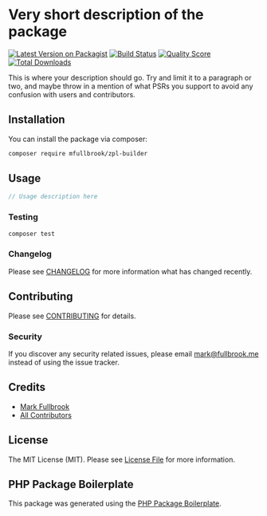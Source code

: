 # Very short description of the package

[![Latest Version on Packagist](https://img.shields.io/packagist/v/mfullbrook/zpl-builder.svg?style=flat-square)](https://packagist.org/packages/mfullbrook/zpl-builder)
[![Build Status](https://img.shields.io/travis/mfullbrook/zpl-builder/master.svg?style=flat-square)](https://travis-ci.org/mfullbrook/zpl-builder)
[![Quality Score](https://img.shields.io/scrutinizer/g/mfullbrook/zpl-builder.svg?style=flat-square)](https://scrutinizer-ci.com/g/mfullbrook/zpl-builder)
[![Total Downloads](https://img.shields.io/packagist/dt/mfullbrook/zpl-builder.svg?style=flat-square)](https://packagist.org/packages/mfullbrook/zpl-builder)

This is where your description should go. Try and limit it to a paragraph or two, and maybe throw in a mention of what PSRs you support to avoid any confusion with users and contributors.

## Installation

You can install the package via composer:

```bash
composer require mfullbrook/zpl-builder
```

## Usage

``` php
// Usage description here
```

### Testing

``` bash
composer test
```

### Changelog

Please see [CHANGELOG](CHANGELOG.md) for more information what has changed recently.

## Contributing

Please see [CONTRIBUTING](CONTRIBUTING.md) for details.

### Security

If you discover any security related issues, please email mark@fullbrook.me instead of using the issue tracker.

## Credits

- [Mark Fullbrook](https://github.com/mfullbrook)
- [All Contributors](../../contributors)

## License

The MIT License (MIT). Please see [License File](LICENSE.md) for more information.

## PHP Package Boilerplate

This package was generated using the [PHP Package Boilerplate](https://laravelpackageboilerplate.com).